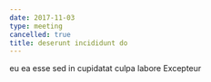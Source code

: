 ```yaml
---
date: 2017-11-03
type: meeting
cancelled: true
title: deserunt incididunt do
---
```

eu ea esse sed in cupidatat culpa labore Excepteur